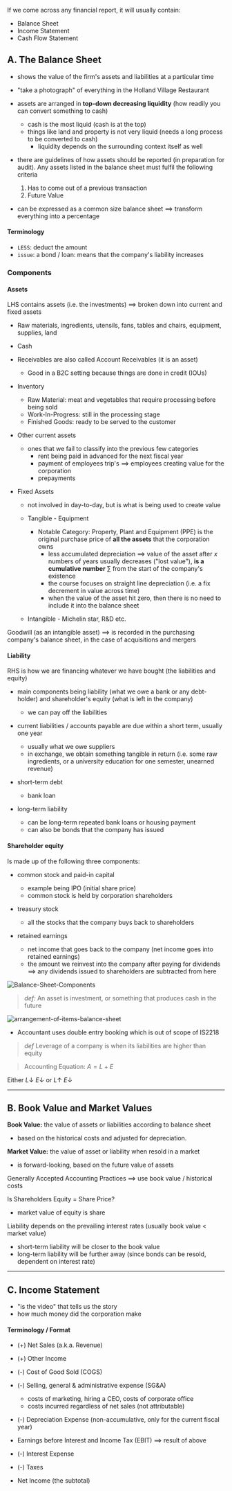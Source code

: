 If we come across any financial report, it will usually contain:
- Balance Sheet
- Income Statement
- Cash Flow Statement
## A. The Balance Sheet
- shows the value of the firm's assets and liabilities at a particular time
- "take a photograph" of everything in the Holland Village Restaurant
- assets are arranged in **top-down decreasing liquidity** (how readily you can convert something to cash)
	- cash is the most liquid (cash is at the top)
	- things like land and property is not very liquid (needs a long process to be converted to cash)
		- liquidity depends on the surrounding context itself as well

- there are guidelines of how assets should be reported (in preparation for audit). Any assets listed in the balance sheet must fulfil the following criteria
	1. Has to come out of a previous transaction
	2. Future Value

- can be expressed as a common size balance sheet $\implies$ transform everything into a percentage
#### Terminology
- `LESS`: deduct the amount
- `issue`: a bond / loan: means that the company's liability increases
### Components
#### Assets
LHS contains assets (i.e. the investments) $\implies$ broken down into current and fixed assets
- Raw materials, ingredients, utensils, fans, tables and chairs, equipment, supplies, land
- Cash
- Receivables are also called Account Receivables (it is an asset)
	- Good in a B2C setting because things are done in credit (IOUs)
	
- Inventory
	- Raw Material: meat and vegetables that require processing before being sold
	- Work-In-Progress: still in the processing stage
	- Finished Goods: ready to be served to the customer

- Other current assets
	- ones that we fail to classify into the previous few categories
		- rent being paid in advanced for the next fiscal year
		- payment of employees trip's $\implies$ employees creating value for the corporation
		- prepayments

- Fixed Assets 
	- not involved in day-to-day, but is what is being used to create value
	- Tangible - Equipment
		- Notable Category: Property, Plant and Equipment (PPE) is the original purchase price of **all the assets** that the corporation owns
			- less accumulated depreciation $\implies$ value of the asset after $x$ numbers of years usually decreases ("lost value"), **is a cumulative number** $\sum$ from the start of the company's existence
			- the course focuses on straight line depreciation (i.e. a fix decrement in value across time)
			- when the value of the asset hit zero, then there is no need to include it into the balance sheet

	- Intangible - Michelin star, R&D etc.

Goodwill (as an intangible asset) $\implies$ is recorded in the purchasing company's balance sheet, in the case of acquisitions and mergers

#### Liability
RHS is how we are financing whatever we have bought (the liabilities and equity)
- main components being liability (what we owe a bank or any debt-holder) and shareholder's equity (what is left in the company)
	- we can pay off the liabilities

- current liabilities / accounts payable are due within a short term, usually one year
	- usually what we owe suppliers
	- in exchange, we obtain something tangible in return (i.e. some raw ingredients, or a university education for one semester, unearned revenue)

- short-term debt
	- bank loan
	
- long-term liability 
	- can be long-term repeated bank loans or housing payment
	- can also be bonds that the company has issued

#### Shareholder equity
Is made up of the following three components:
- common stock and paid-in capital
	- example being IPO (initial share price)
	- common stock is held by corporation shareholders

- treasury stock
	- all the stocks that the company buys back to shareholders

- retained earnings
	- net income that goes back to the company (net income goes into retained earnings)
	- the amount we reinvest into the company after paying for dividends $\implies$ any dividends issued to shareholders are subtracted from here


![Balance-Sheet-Components](../assets/Balance-Sheet-Components.png)
> *def:* An asset is investment, or something that produces cash in the future

![arrangement-of-items-balance-sheet](../assets/arrangement-of-items-balance-sheet.png)
- Accountant uses double entry booking which is out of scope of IS2218

> *def* Leverage of a company is when its liabilities are higher than equity

> Accounting Equation: $A = L + E$

Either $L \downarrow \: E \downarrow$  or $L \uparrow \: E \downarrow$

---
## B. Book Value and Market Values
**Book Value:** the value of assets or liabilities according to balance sheet
- based on the historical costs and adjusted for depreciation.

**Market Value:** the value of asset or liability when resold in a market
- is forward-looking, based on the future value of assets

Generally Accepted Accounting Practices $\implies$ use book value / historical costs

Is Shareholders Equity = Share Price?
- market value of equity is share

Liability depends on the prevailing interest rates (usually book value $\lt$ market value)
- short-term liability will be closer to the book value
- long-term liability will be further away (since bonds can be resold, dependent on interest rate)

---
## C. Income Statement
- "is the video" that tells us the story
- how much money did the corporation make
#### Terminology / Format
- (+) Net Sales (a.k.a. Revenue)
- (+) Other Income
- (-) Cost of Good Sold (COGS)
- (-) Selling, general & administrative expense (SG&A)
	- costs of marketing, hiring a CEO, costs of corporate office
	- costs incurred regardless of net sales (not attributable)

- (-) Depreciation Expense (non-accumulative, only for the current fiscal year)
- Earnings before Interest and Income Tax (EBIT) $\implies$ result of above

- (-) Interest Expense
- (-) Taxes
- Net Income (the subtotal)

